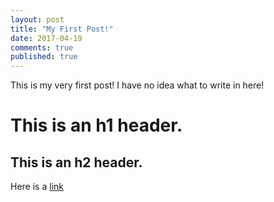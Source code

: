 ```yaml
---
layout: post
title: "My First Post!"
date: 2017-04-19
comments: true
published: true
---
```


This is my very first post! I have no idea what to write in here!

#  This is an h1 header.
## This is an h2 header.

Here is a [link](http://google.com)
